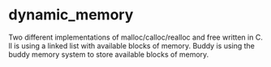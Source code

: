 # dynamic_memory
Two different implementations of malloc/calloc/realloc and free written in C. 
ll is using a linked list with available blocks of memory. Buddy is using the buddy memory
system to store available blocks of memory.
